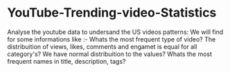 # YouTube-Trending-video-Statistics
Analyse the youtube data to undersand the US videos patterns:
We will find for some informations like :- Whats the most frequent type of video? The distribuition of views, likes, comments and engamet is equal for all category's? We have normal distribuition to the values? Whats the most frequent names in title, description, tags?
